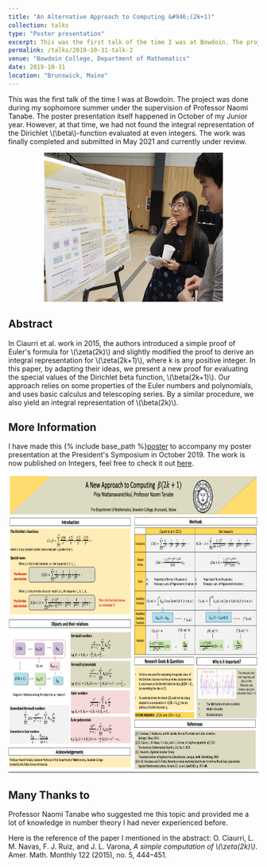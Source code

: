 ```yaml
---
title: "An Alternative Approach to Computing &#946;(2k+1)"
collection: talks
type: "Poster presentation"
excerpt: This was the first talk of the time I was at Bowdoin. The project was done during my sophomore summer under the supervision of Professor Naomi Tanabe. The poster presentation itself happened in October of my Junior year. However, at that time, we had not found the integral representation of the Dirichlet \\(\beta\\)-function evaluated at even integers. The work was finally completed and submitted in May 2021 and currently under review. 
permalink: /talks/2019-10-31-talk-2
venue: "Bowdoin College, Department of Mathematics"
date: 2019-10-31
location: "Brunswick, Maine"
---
```


This was the first talk of the time I was at Bowdoin. The project was done during my sophomore summer under the supervision of Professor Naomi Tanabe. The poster presentation itself happened in October of my Junior year. However, at that time, we had not found the integral representation of the Dirichlet \\(\beta\\)-function evaluated at even integers. The work was finally completed and submitted in May 2021 and currently under review. 

<p align="center">
  <img width="360" height="300" src="/images/poster2.jpg">
</p>

**Abstract**
------

In Ciaurri et al. work in 2015, the authors introduced a simple proof of Euler's formula for \\(\zeta(2k)\\) and slightly modified the proof to derive an integral representation for \\(\zeta(2k+1)\\), where k is any positive integer. In this paper, by adapting their ideas, we present a new proof for evaluating the special values of the Dirichlet beta function, \\(\beta(2k+1)\\). Our approach relies on some properties of the Euler numbers and polynomials, and uses basic calculus and telescoping series. By a similar procedure, we also yield an integral representation of \\(\beta(2k)\\). 

**More Information**
------

I have made this {% include base_path %}[poster](http://ploynawapan.github.io/files/Poster_new_ed.pdf) to accompany my poster presentation at the President's Symposium in October 2019. The work is now published on Integers, feel free to check it out [here](http://math.colgate.edu/~integers/x72/x72.pdf).

<p align="center">
  <img width="800" height="600" src="/images/poster.png">
</p>

**Many Thanks to**
------
Professor Naomi Tanabe who suggested me this topic and provided me a lot of knowledge in number theory I had never experienced before.

Here is the reference of the paper I mentioned in the abstract: 
O. Ciaurri, L. M. Navas, F. J. Ruiz, and J. L. Varona, *A simple computation of \\(\zeta(2k)\\)*. Amer. Math. Monthly 122 (2015), no. 5, 444–451.

